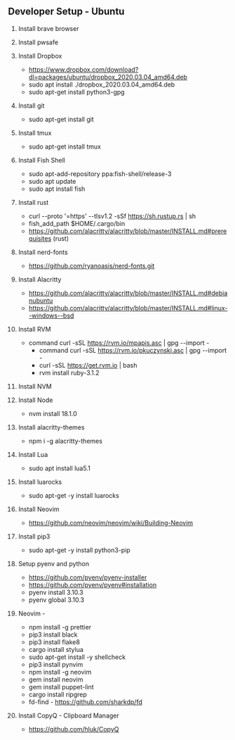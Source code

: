 ## Developer Setup - Ubuntu
1. Install brave browser
2. Install pwsafe
3. Install Dropbox
	- https://www.dropbox.com/download?dl=packages/ubuntu/dropbox_2020.03.04_amd64.deb
	- sudo apt install ./dropbox_2020.03.04_amd64.deb
	- sudo apt-get install python3-gpg
4. Install git
	- sudo apt-get install git
5. Install tmux
	- sudo apt-get install tmux
6. Install Fish Shell
	- sudo apt-add-repository ppa:fish-shell/release-3
	- sudo apt update
	- sudo apt install fish
7. Install rust
	- curl --proto '=https' --tlsv1.2 -sSf https://sh.rustup.rs | sh
	- fish_add_path $HOME/.cargo/bin
	- https://github.com/alacritty/alacritty/blob/master/INSTALL.md#prerequisites (rust)
8. Install nerd-fonts
	- https://github.com/ryanoasis/nerd-fonts.git
9. Install Alacritty
	- https://github.com/alacritty/alacritty/blob/master/INSTALL.md#debianubuntu
	- https://github.com/alacritty/alacritty/blob/master/INSTALL.md#linux--windows--bsd
10. Install RVM
	- command curl -sSL https://rvm.io/mpapis.asc | gpg --import -
    	- command curl -sSL https://rvm.io/pkuczynski.asc | gpg --import -
    	- curl -sSL https://get.rvm.io | bash
    	- rvm install ruby-3.1.2

11. Install NVM
12. Install Node
	- nvm install 18.1.0
13. Install alacritty-themes
	- npm i -g alacritty-themes
14. Install Lua
	- sudo apt install lua5.1
15. Install luarocks
	- sudo apt-get -y install luarocks
16. Install Neovim
	- https://github.com/neovim/neovim/wiki/Building-Neovim
17. Install pip3
 	- sudo apt-get -y install python3-pip
18. Setup pyenv and python
    - https://github.com/pyenv/pyenv-installer
    - https://github.com/pyenv/pyenv#installation
    - pyenv install 3.10.3
    - pyenv global 3.10.3
18. Neovim -
	- npm install -g prettier
	- pip3 install black
	- pip3 install flake8
	- cargo install stylua
	- sudo apt-get install -y shellcheck
	- pip3 install pynvim
	- npm install -g neovim
	- gem install neovim
    - gem install puppet-lint
	- cargo install ripgrep
    - fd-find - https://github.com/sharkdp/fd
19. Install CopyQ - Clipboard Manager
    - https://github.com/hluk/CopyQ
